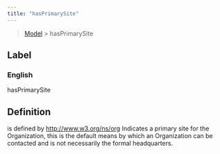 ```yaml
---
title: "hasPrimarySite"
---
```


> [Model](./../) > hasPrimarySite

## Label

### English
hasPrimarySite


## Definition
is defined by http://www.w3.org/ns/org Indicates a primary site for the Organization, this is the default means by which an Organization can be contacted and is not necessarily the formal headquarters. 


    
